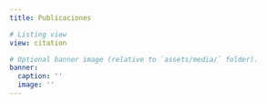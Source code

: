 ```yaml
---
title: Publicaciones

# Listing view
view: citation

# Optional banner image (relative to `assets/media/` folder).
banner:
  caption: ''
  image: ''
---
```

